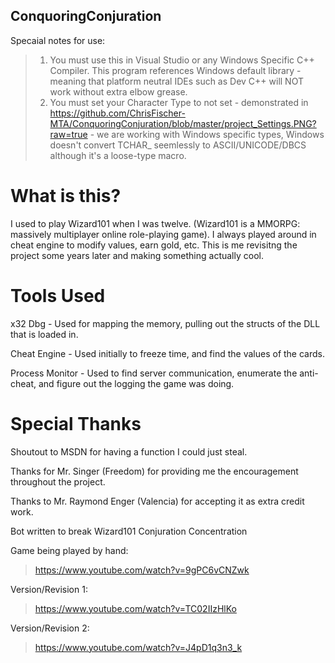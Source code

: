 ## ConquoringConjuration

 
 
Specaial notes for use:
> 1. You must use this in Visual Studio or any Windows Specific C++ Compiler. This program references Windows default library - meaning that platform neutral IDEs such as Dev C++ will NOT work without extra elbow grease.
> 2. You must set your Character Type to not set - demonstrated in https://github.com/ChrisFischer-MTA/ConquoringConjuration/blob/master/project_Settings.PNG?raw=true - we are working with Windows specific types, Windows doesn't convert TCHAR_ seemlessly to ASCII/UNICODE/DBCS although it's a loose-type macro. 


# What is this?
I used to play Wizard101 when I was twelve. (Wizard101 is a MMORPG: massively multiplayer online role-playing game). I always played around in cheat engine to modify values, earn gold, etc. This is me revisitng the project some years later and making something actually cool.

# Tools Used

x32 Dbg - Used for mapping the memory, pulling out the structs of the DLL that is loaded in. 

Cheat Engine - Used initially to freeze time, and find the values of the cards.

Process Monitor - Used to find server communication, enumerate the anti-cheat, and figure out the logging the game was doing.

# Special Thanks
Shoutout to MSDN for having a function I could just steal.

Thanks for Mr. Singer (Freedom) for providing me the encouragement throughout the project.


Thanks to Mr. Raymond Enger (Valencia) for accepting it as extra credit work.


Bot written to break Wizard101 Conjuration Concentration


Game being played by hand:
> https://www.youtube.com/watch?v=9gPC6vCNZwk


Version/Revision 1:

> https://www.youtube.com/watch?v=TC02IIzHlKo


Version/Revision 2:

> https://www.youtube.com/watch?v=J4pD1q3n3_k

